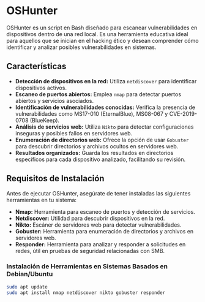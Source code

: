 # OSHunter

OSHunter es un script en Bash diseñado para escanear vulnerabilidades en dispositivos dentro de una red local. Es una herramienta educativa ideal para aquellos que se inician en el hacking ético y desean comprender cómo identificar y analizar posibles vulnerabilidades en sistemas.

## Características

- **Detección de dispositivos en la red:** Utiliza `netdiscover` para identificar dispositivos activos.
- **Escaneo de puertos abiertos:** Emplea `nmap` para detectar puertos abiertos y servicios asociados.
- **Identificación de vulnerabilidades conocidas:** Verifica la presencia de vulnerabilidades como MS17-010 (EternalBlue), MS08-067 y CVE-2019-0708 (BlueKeep).
- **Análisis de servicios web:** Utiliza `Nikto` para detectar configuraciones inseguras y posibles fallos en servidores web.
- **Enumeración de directorios web:** Ofrece la opción de usar `Gobuster` para descubrir directorios y archivos ocultos en servidores web.
- **Resultados organizados:** Guarda los resultados en directorios específicos para cada dispositivo analizado, facilitando su revisión.

## Requisitos de Instalación

Antes de ejecutar OSHunter, asegúrate de tener instaladas las siguientes herramientas en tu sistema:

- **Nmap:** Herramienta para escaneo de puertos y detección de servicios.
- **Netdiscover:** Utilidad para descubrir dispositivos en la red.
- **Nikto:** Escáner de servidores web para detectar vulnerabilidades.
- **Gobuster:** Herramienta para enumeración de directorios y archivos en servidores web.
- **Responder:** Herramienta para analizar y responder a solicitudes en redes, útil en pruebas de seguridad relacionadas con SMB.

### Instalación de Herramientas en Sistemas Basados en Debian/Ubuntu

```bash
sudo apt update
sudo apt install nmap netdiscover nikto gobuster responder
